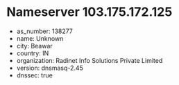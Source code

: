 # Nameserver 103.175.172.125

* as_number: 138277
* name: Unknown
* city: Beawar
* country: IN
* organization: Radinet Info Solutions Private Limited
* version: dnsmasq-2.45
* dnssec: true
